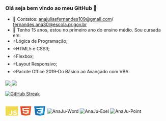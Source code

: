 ### Olá seja bem vindo ao meu GitHub  👋

- 📩 Contatos:  anajuliasfernandes109@gmail.com/ fernandes.ana30@escola.pr.gov.br
- 📒 Tenho 15 anos, estou no primeiro ano do ensino médio. Sou cursada em:
- ⭐Lógica de Programação;
- ⭐HTML5 e CSS3;
- ⭐Flexbox;
- ⭐Layout Responsivo;
- ⭐Pacote Office 2019-Do Básico ao Avançado com VBA.

<div>
  <a href="https://github.com/AnaJuliaFernandes">
  <img height="150em" src="https://github-readme-stats.vercel.app/api?username=AnaJuliaFernandes&show_icons=true&theme=chartreuse-dark&include_all_commits=true&count_private=true"/>
  <img height="150em" src="https://github-readme-stats.vercel.app/api/top-langs/?username=AnaJuliaFernandes&layout=compact&langs_count=7&theme=chartreuse-dark"/>
</div>

  [![GitHub Streak](https://github-readme-streak-stats.herokuapp.com?user=AnaJuliaFernandes&theme=chartreuse-dark&hide_border=falso)](https://git.io/streak-stats)

<div style="display: inline_block"><br>
  <img align="center" alt="AnaJu-Java" height="30" width="40" src="https://raw.githubusercontent.com/devicons/devicon/master/icons/javascript/javascript-plain.svg">
  <img align="center" alt="AnaJu-HTML5" height="30" width="40" src="https://raw.githubusercontent.com/devicons/devicon/master/icons/html5/html5-original.svg">
  <img align="center" alt="AnaJu-CSS3" height="30" width="40" src="https://raw.githubusercontent.com/devicons/devicon/master/icons/css3/css3-original.svg">
  <img align="center" alt="AnaJu-Word" height="30" width="40" src="https://img.icons8.com/metro/26/4a90e2/ms-word.png"/>
  <img align="center" alt="AnaJu-Exel" height="30" width="40" src="https://img.icons8.com/color/48/000000/microsoft-excel-2019--v1.png"/>
  <img align="center" alt="AnaJu-Point" height="30" width="40" src="https://img.icons8.com/color/48/000000/ms-powerpoint--v1.png"/>
</div>
    
##
